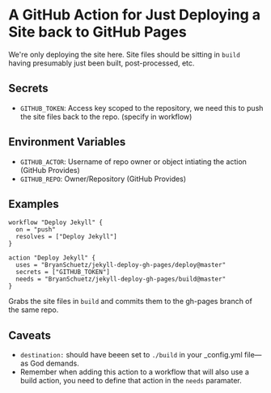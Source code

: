 # A GitHub Action for Just Deploying a Site back to GitHub Pages

We're only deploying the site here. Site files should be sitting in `build` having presumably just been built, post-processed, etc.

## Secrets

- `GITHUB_TOKEN`: Access key scoped to the repository, we need this to push the site files back to the repo. (specify in workflow)
  
## Environment Variables

- `GITHUB_ACTOR`: Username of repo owner or object intiating the action (GitHub Provides)
- `GITHUB_REPO`: Owner/Repository (GitHub Provides)

## Examples

```hcl
workflow "Deploy Jekyll" {
  on = "push"
  resolves = ["Deploy Jekyll"]
}

action "Deploy Jekyll" {
  uses = "BryanSchuetz/jekyll-deploy-gh-pages/deploy@master"
  secrets = ["GITHUB_TOKEN"]
  needs = "BryanSchuetz/jekyll-deploy-gh-pages/build@master"
}
```

Grabs the site files in `build` and commits them to the gh-pages branch of the same repo.

## Caveats

- `destination:` should have beeen set to `./build` in your _config.yml file—as God demands.
- Remember when adding this action to a workflow that will also use a build action, you need to define that action in the `needs` paramater.
